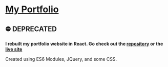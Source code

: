 # [My Portfolio](https://jsonfox.github.io/portfolio-original/)

## ⛔️ DEPRECATED
**I rebuilt my portfolio website in React. Go check out the [repository](https://github.com/jsonFox/portfolio) or the [live site](https://portfolio.jthefox.com)**

Created using ES6 Modules, JQuery, and some CSS.
